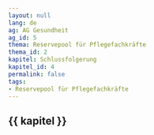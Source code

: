 ```yaml
---
layout: null
lang: de
ag: AG Gesundheit
ag_id: 5
thema: Reservepool für Pflegefachkräfte
thema_id: 2
kapitel: Schlussfolgerung
kapitel_id: 4
permalink: false
tags:
- Reservepool für Pflegefachkräfte
---
```


## {{ kapitel }}
